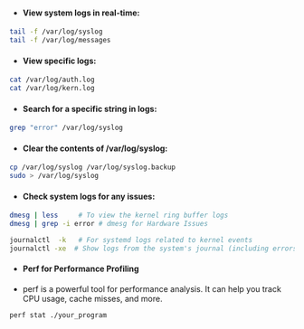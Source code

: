 * #### View system logs in real-time:

```bash
tail -f /var/log/syslog
tail -f /var/log/messages
```
* #### View specific logs:

```bash
cat /var/log/auth.log
cat /var/log/kern.log
```
* #### Search for a specific string in logs:

```bash
grep "error" /var/log/syslog
```
* #### Clear the contents of /var/log/syslog:

```bash
cp /var/log/syslog /var/log/syslog.backup
sudo > /var/log/syslog
```

* #### Check system logs for any issues:

```bash
dmesg | less     # To view the kernel ring buffer logs
dmesg | grep -i error # dmesg for Hardware Issues

journalctl  -k   # For systemd logs related to kernel events
journalctl -xe  # Show logs from the system's journal (including errors)

```
* #### Perf for Performance Profiling
* perf is a powerful tool for performance analysis. It can help you track CPU usage, cache misses, and more.
```bash
perf stat ./your_program
```
